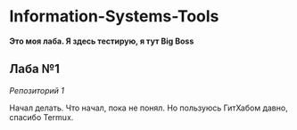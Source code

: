 # Information-Systems-Tools
**Это моя лаба. Я здесь тестирую, я тут Big Boss**

## Лаба №1

*Репозиторий 1*

Начал делать. Что начал, пока не понял. Но пользуюсь ГитХабом давно, спасибо Termux.
